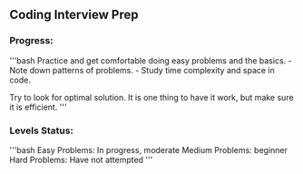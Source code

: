 ## Coding Interview Prep

### Progress:

'''bash
Practice and get comfortable doing easy problems and the basics.
    - Note down patterns of problems.
    - Study time complexity and space in code.

Try to look for optimal solution.
It is one thing to have it work, but make sure it is efficient.
'''

### Levels Status:

'''bash
Easy Problems: In progress, moderate
Medium Problems: beginner
Hard Problems: Have not attempted
'''